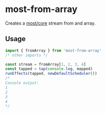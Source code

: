 # most-from-array

Creates a [most/core](https://github.com/mostjs/core) stream from and array.

## Usage

```ts
import { fromArray } from 'most-from-array'
/* other imports */

const stream = fromArray[1, 2, 3, 4]
const tapped = tap(console.log, mapped)
runEffects(tapped, newDefaultScheduler())
/*
Console output:
1
2
3
4
*/
```
